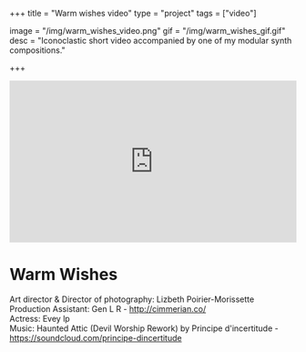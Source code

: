 +++
title = "Warm wishes video"
type = "project"
tags = ["video"]

image = "/img/warm_wishes_video.png"
gif = "/img/warm_wishes_gif.gif"
desc = "Iconoclastic short video accompanied by one of my modular synth compositions."

+++

<div style="padding:56.25% 0 0 0;position:relative;"><iframe src="https://player.vimeo.com/video/308700749?color=000000&title=0&byline=0&portrait=0" style="position:absolute;top:0;left:0;width:100%;height:100%;" frameborder="0" webkitallowfullscreen mozallowfullscreen allowfullscreen></iframe></div><script src="https://player.vimeo.com/api/player.js"></script>


# Warm Wishes

Art director & Director of photography: Lizbeth Poirier-Morissette  
Production Assistant: Gen L R - http://cimmerian.co/  
Actress: Evey lp  
Music: Haunted Attic (Devil Worship Rework) by Principe d'incertitude - https://soundcloud.com/principe-dincertitude
